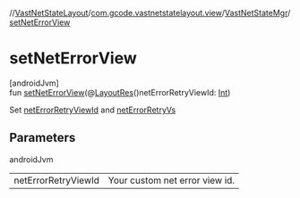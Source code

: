 //[VastNetStateLayout](../../../index.md)/[com.gcode.vastnetstatelayout.view](../index.md)/[VastNetStateMgr](index.md)/[setNetErrorView](set-net-error-view.md)

# setNetErrorView

[androidJvm]\
fun [setNetErrorView](set-net-error-view.md)(@[LayoutRes](https://developer.android.com/reference/kotlin/androidx/annotation/LayoutRes.html)()netErrorRetryViewId: [Int](https://kotlinlang.org/api/latest/jvm/stdlib/kotlin/-int/index.html))

Set [netErrorRetryViewId](set-net-error-view.md) and [netErrorRetryVs](net-error-retry-vs.md)

## Parameters

androidJvm

| | |
|---|---|
| netErrorRetryViewId | Your custom net error view id. |
